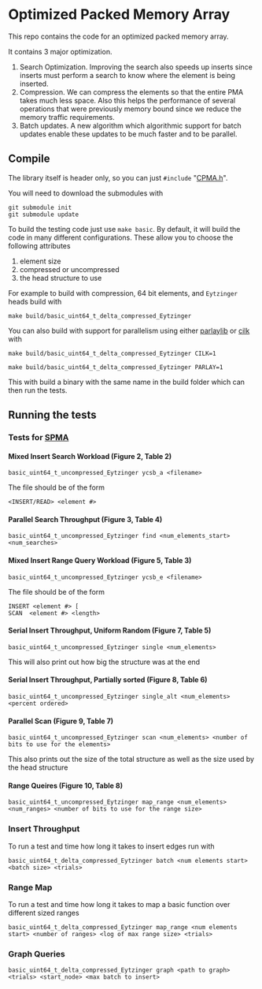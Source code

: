 # Optimized Packed Memory Array

This repo contains the code for an optimized packed memory array.

It contains 3 major optimization.  

1. Search Optimization.  Improving the search also speeds up inserts since inserts must perform a search to know where the element is being inserted.
2. Compression.  We can compress the elements so that the entire PMA takes much less space.  Also this helps the performance of several operations that were previously memory bound since we reduce the memory traffic requirements.
3. Batch updates.  A new algorithm which algorithmic support for batch updates enable these updates to be much faster and to be parallel.

## Compile
The library itself is header only, so you can just `#include` "[CPMA.h](include/PMA/CPMA.hpp)".  

You will need to download the submodules with
```
git submodule init
git submodule update
```

To build the testing code just use `make basic`.  By default, it will build the code in many different configurations.  These allow you to choose the following attributes

1. element size
2. compressed or uncompressed
3. the head structure to use

For example to build with compression, 64 bit elements, and `Eytzinger` heads build with 
```
make build/basic_uint64_t_delta_compressed_Eytzinger
```

You can also build with support for parallelism using either [parlaylib](https://cmuparlay.github.io/parlaylib/) or [cilk](https://www.opencilk.org/) with 

```
make build/basic_uint64_t_delta_compressed_Eytzinger CILK=1
```

```
make build/basic_uint64_t_delta_compressed_Eytzinger PARLAY=1
```

This with build a binary with the same name in the build folder which can then run the tests.

## Running the tests

### Tests for [SPMA](https://epubs.siam.org/doi/pdf/10.1137/1.9781611977561.ch13)

#### Mixed Insert Search Workload (Figure 2, Table 2)

```
basic_uint64_t_uncompressed_Eytzinger ycsb_a <filename>
```
The file should be of the form 
```
<INSERT/READ> <element #>
```

#### Parallel Search Throughput (Figure 3, Table 4)
```
basic_uint64_t_uncompressed_Eytzinger find <num_elements_start> <num_searches>
```

#### Mixed Insert Range Query Workload (Figure 5, Table 3)
```
basic_uint64_t_uncompressed_Eytzinger ycsb_e <filename>
```
The file should be of the form 
```
INSERT <element #> [
SCAN  <element #> <length>
```

#### Serial Insert Throughput, Uniform Random (Figure 7, Table 5)
```
basic_uint64_t_uncompressed_Eytzinger single <num_elements>
```
This will also print out how big the structure was at the end

#### Serial Insert Throughput, Partially sorted (Figure 8, Table 6)
```
basic_uint64_t_uncompressed_Eytzinger single_alt <num_elements> <percent ordered>
```

#### Parallel Scan (Figure 9, Table 7)
```
basic_uint64_t_uncompressed_Eytzinger scan <num_elements> <number of bits to use for the elements>
```

This also prints out the size of the total structure as well as the size used by the head structure

#### Range Queires (Figure 10, Table 8)
```
basic_uint64_t_uncompressed_Eytzinger map_range <num_elements> <num_ranges> <number of bits to use for the range size>
```


### Insert Throughput 
To run a test and time how long it takes to insert edges run with 

```
basic_uint64_t_delta_compressed_Eytzinger batch <num elements start> <batch size> <trials>
```


### Range Map
To run a test and time how long it takes to map a basic function over different sized ranges 

```
basic_uint64_t_delta_compressed_Eytzinger map_range <num elements start> <number of ranges> <log of max range size> <trials>
```

### Graph Queries
```
basic_uint64_t_delta_compressed_Eytzinger graph <path to graph> <trials> <start_node> <max batch to insert>
```